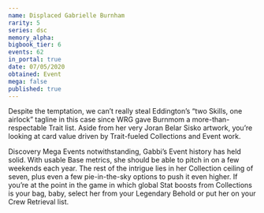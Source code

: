 ```yaml
---
name: Displaced Gabrielle Burnham
rarity: 5
series: dsc
memory_alpha:
bigbook_tier: 6
events: 62
in_portal: true
date: 07/05/2020
obtained: Event
mega: false
published: true
---
```


Despite the temptation, we can’t really steal Eddington’s “two Skills, one airlock” tagline in this case since WRG gave Burnmom a more-than-respectable Trait list. Aside from her very Joran Belar Sisko artwork, you’re looking at card value driven by Trait-fueled Collections and Event work.

Discovery Mega Events notwithstanding, Gabbi’s Event history has held solid. With usable Base metrics, she should be able to pitch in on a few weekends each year. The rest of the intrigue lies in her Collection ceiling of seven, plus even a few pie-in-the-sky options to push it even higher. If you’re at the point in the game in which global Stat boosts from Collections is your bag, baby, select her from your Legendary Behold or put her on your Crew Retrieval list.
